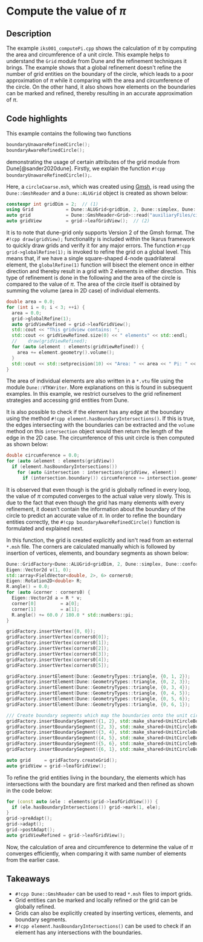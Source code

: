 <!--
SPDX-FileCopyrightText: 2022 The Ikarus Developers mueller@ibb.uni-stuttgart.de
SPDX-License-Identifier: CC-BY-SA-4.0
-->

# Compute the value of $\pi$

## Description

The example `iks001_computePi.cpp` shows the calculation of $\pi$ by computing the area
and circumference of a unit circle. This example helps to understand the `Grid` module from Dune and the refinement techniques it
brings. The example shows that a global refinement doesn't refine the number of grid entities on the boundary
of the circle, which leads to a poor approximation of $\pi$ while it comparing with the area and circumference of the circle.
On the other hand, it also shows how elements on the boundaries can be marked and refined, thereby resulting in an
accurate approximation of $\pi$.

## Code highlights

This example contains the following two functions
```cpp
boundaryUnawareRefinedCircle();
boundaryAwareRefinedCircle();
```
demonstrating the usage of certain attributes of the grid module from Dune[@sander2020dune].
Firstly, we explain the function `#!cpp boundaryUnawareRefinedCircle();`.

Here, a `circleCoarse.msh`, which was created using [Gmsh](https://gmsh.info/), is read using the `Dune::GmshReader` and a `Dune::ALUGrid` object is created as shown below:
```cpp
constexpr int gridDim = 2;  // (1)
using Grid            = Dune::ALUGrid<gridDim, 2, Dune::simplex, Dune::conforming>;
auto grid             = Dune::GmshReader<Grid>::read("auxiliaryFiles/circleCoarse.msh", false);
auto gridView         = grid->leafGridView();  // (2)
```
It is to note that dune-grid only supports Version 2 of the Gmsh format. The `#!cpp draw(gridView);` functionality is 
included within the Ikarus framework to quickly draw grids and verify it for any major errors.
The function `#!cpp grid->globalRefine(1);` is invoked to refine the grid on a global level. This means that, if we have 
a single square-shaped 4-node quadrilateral element, the `globalRefine(1)` function will bisect the element once in 
either direction and thereby result in a grid with 2 elements in either direction. This type of refinement is done in 
the following and the area of the circle is compared to the value of $\pi$. The area of the circle itself is obtained by 
summing the volume (area in 2D case) of individual elements.
```cpp
double area = 0.0;
for (int i = 0; i < 3; ++i) {
  area = 0.0;
  grid->globalRefine(1);
  auto gridViewRefined = grid->leafGridView();
  std::cout << "This gridview contains: ";
  std::cout << gridViewRefined.size(0) << " elements" << std::endl;
  //    draw(gridViewRefined);
  for (auto &element : elements(gridViewRefined)) {
    area += element.geometry().volume();
  }
  std::cout << std::setprecision(10) << "Area: " << area << " Pi: " << std::numbers::pi << std::endl;
}
```
The area of individual elements are also written in a `*.vtu` file using the module `Dune::VTKWriter`. More explanations 
on this is found in subsequent examples. In this example, we restrict ourselves to the grid refinement strategies and 
accessing grid entities from Dune.

It is also possible to check if the element has any edge at the boundary using the method `#!cpp element.hasBoundaryIntersections()`.
If this is true, the edges intersecting with the boundaries can be extracted and the `volume` method on this `intersection` 
object would then return the length of the edge in the 2D case. The circumference of this unit circle is then computed as shown below:
```cpp
double circumference = 0.0;
for (auto &element : elements(gridView))
  if (element.hasBoundaryIntersections())
    for (auto &intersection : intersections(gridView, element))
      if (intersection.boundary()) circumference += intersection.geometry().volume();
```
It is observed that even though is the grid is globally refined in every loop, the value of $\pi$ computed converges to 
the actual value very slowly. This is due to the fact that even though the grid has many elements with every refinement, 
it doesn't contain the information about the boundary of the circle to predict an accurate value of $\pi$. In order to refine 
the boundary entities correctly, the `#!cpp boundaryAwareRefinedCircle()` function is formulated and explained next.

In this function, the grid is created explicitly and isn't read from an external `*.msh` file. The corners are 
calculated manually which is followed by insertion of vertices, elements, and boundary segments as shown below:
```cpp
Dune::GridFactory<Dune::ALUGrid<gridDim, 2, Dune::simplex, Dune::conforming>> gridFactory;
Eigen::Vector2d v(1, 0);
std::array<FieldVector<double, 2>, 6> corners0;
Eigen::Rotation2D<double> R;
R.angle() = 0.0;
for (auto &corner : corners0) {
  Eigen::Vector2d a = R * v;
  corner[0]         = a[0];
  corner[1]         = a[1];
  R.angle() += 60.0 / 180.0 * std::numbers::pi;
}

gridFactory.insertVertex({0, 0});
gridFactory.insertVertex(corners0[0]);
gridFactory.insertVertex(corners0[1]);
gridFactory.insertVertex(corners0[2]);
gridFactory.insertVertex(corners0[3]);
gridFactory.insertVertex(corners0[4]);
gridFactory.insertVertex(corners0[5]);

gridFactory.insertElement(Dune::GeometryTypes::triangle, {0, 1, 2});
gridFactory.insertElement(Dune::GeometryTypes::triangle, {0, 2, 3});
gridFactory.insertElement(Dune::GeometryTypes::triangle, {0, 3, 4});
gridFactory.insertElement(Dune::GeometryTypes::triangle, {0, 4, 5});
gridFactory.insertElement(Dune::GeometryTypes::triangle, {0, 5, 6});
gridFactory.insertElement(Dune::GeometryTypes::triangle, {0, 6, 1});

/// Create boundary segments which map the boundaries onto the unit circle
gridFactory.insertBoundarySegment({1, 2}, std::make_shared<UnitCircleBoundary>(corners0[0], corners0[1]));
gridFactory.insertBoundarySegment({2, 3}, std::make_shared<UnitCircleBoundary>(corners0[1], corners0[2]));
gridFactory.insertBoundarySegment({3, 4}, std::make_shared<UnitCircleBoundary>(corners0[2], corners0[3]));
gridFactory.insertBoundarySegment({4, 5}, std::make_shared<UnitCircleBoundary>(corners0[3], corners0[4]));
gridFactory.insertBoundarySegment({5, 6}, std::make_shared<UnitCircleBoundary>(corners0[4], corners0[5]));
gridFactory.insertBoundarySegment({6, 1}, std::make_shared<UnitCircleBoundary>(corners0[5], corners0[0]));

auto grid     = gridFactory.createGrid();
auto gridView = grid->leafGridView();
```
To refine the grid entities living in the boundary, the elements which has intersections with the boundary are 
first marked and then refined as shown in the code below:
```cpp
for (const auto &ele : elements(grid->leafGridView())) {
  if (ele.hasBoundaryIntersections()) grid->mark(1, ele);
}
grid->preAdapt();
grid->adapt();
grid->postAdapt();
auto gridViewRefined = grid->leafGridView();
```
Now, the calculation of area and circumference to determine the value of $\pi$ converges efficiently, when comparing it 
with same number of elements from the earlier case.

## Takeaways

- `#!cpp Dune::GmshReader` can be used to read `*.msh` files to import grids.
- Grid entities can be marked and locally refined or the grid can be globally refined.
- Grids can also be explicitly created by inserting vertices, elements, and boundary segments.
- `#!cpp element.hasBoundaryIntersections()` can be used to check if an element has any intersections with the boundaries.
